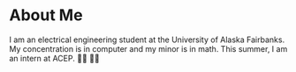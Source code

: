 # About Me

I am an electrical engineering student at the University of Alaska Fairbanks. My concentration is in computer and my minor is 
in math. This summer, I am an intern at ACEP. :student:  :technologist:
<br />
<br />


